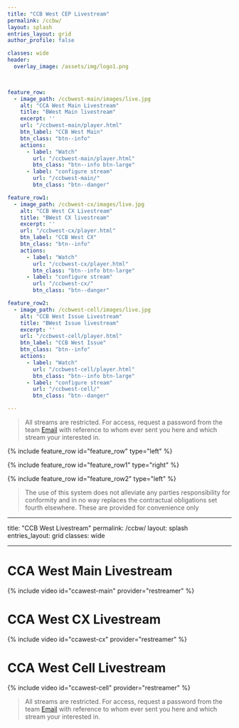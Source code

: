 ```yaml
---
title: "CCB West CEP Livestream"
permalink: /ccbw/
layout: splash
entries_layout: grid
author_profile: false

classes: wide
header:
  overlay_image: /assets/img/logo1.png
  


feature_row:
  - image_path: /ccbwest-main/images/live.jpg
    alt: "CCA West Main Livestream"
    title: "BWest Main livestream"
    excerpt: ''
    url: "/ccbwest-main/player.html"
    btn_label: "CCB West Main"
    btn_class: "btn--info"
    actions:
      - label: "Watch"
        url: "/ccbwest-main/player.html"
        btn_class: "btn--info btn-large"
      - label: "configure stream"
        url: "/ccbwest-main/"
        btn_class: "btn--danger"

feature_row1:
  - image_path: /ccbwest-cx/images/live.jpg
    alt: "CCB West CX Livestream"
    title: "BWest CX livestream"
    excerpt: ''
    url: "/ccbwest-cx/player.html"
    btn_label: "CCB West CX"
    btn_class: "btn--info"
    actions:
      - label: "Watch"
        url: "/ccbwest-cx/player.html"
        btn_class: "btn--info btn-large"
      - label: "configure stream"
        url: "/ccbwest-cx/"
        btn_class: "btn--danger"

feature_row2:
  - image_path: /ccbwest-cell/images/live.jpg
    alt: "CCB West Issue Livestream"
    title: "BWest Issue livestream"
    excerpt: ''
    url: "/ccbwest-cell/player.html"
    btn_label: "CCB West Issue"
    btn_class: "btn--info"
    actions:
      - label: "Watch"
        url: "/ccbwest-cell/player.html"
        btn_class: "btn--info btn-large"
      - label: "configure stream"
        url: "/ccbwest-cell/"
        btn_class: "btn--danger"

---
```


> All streams are restricted. For access, request a password from the team [Email](mailto:james@site-walk.org) with reference to whom ever sent you here and which stream your interested in.

{% include feature_row id="feature_row" type="left" %}

{% include feature_row id="feature_row1" type="right" %}

{% include feature_row id="feature_row2" type="left" %}


> The use of this system does not alleviate any parties responsibility for conformity and in no way replaces the contractual obligations set fourth elsewhere. These are provided for convenience only


---
title: "CCB West Livestream"
permalink: /ccbw/
layout: splash
entries_layout: grid
classes: wide

---

# CCA West Main Livestream

{% include video id="ccawest-main" provider="restreamer" %}

# CCA West CX Livestream

{% include video id="ccawest-cx" provider="restreamer" %}

# CCA West Cell Livestream

{% include video id="ccawest-cell" provider="restreamer" %}


> All streams are restricted. For access, request a password from the team [Email](mailto:james@site-walk.org) with reference to whom ever sent you here and which stream your interested in.